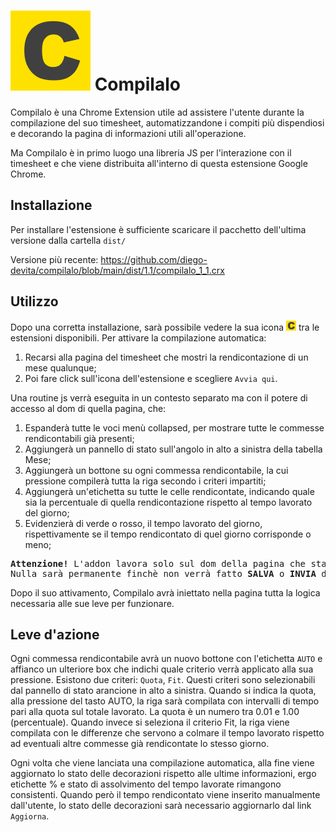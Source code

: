 # ![[C]](src/images/compilalo128.png) Compilalo

Compilalo è una Chrome Extension utile ad assistere l'utente durante la compilazione del suo timesheet, automatizzandone i compiti più dispendiosi e decorando la pagina di informazioni utili all'operazione.

Ma Compilalo è in primo luogo una libreria JS per l'interazione con il timesheet e che viene distribuita all'interno di questa estensione Google Chrome.

## Installazione

Per installare l'estensione è sufficiente scaricare il pacchetto dell'ultima versione dalla cartella `dist/` 

Versione più recente:
https://github.com/diego-devita/compilalo/blob/main/dist/1.1/compilalo_1_1.crx

## Utilizzo

Dopo una corretta installazione, sarà possibile vedere la sua icona ![[C]](src/images/compilalo16.png) tra le estensioni disponibili.
Per attivare la compilazione automatica:
1. Recarsi alla pagina del timesheet che mostri la rendicontazione di un mese qualunque;
2. Poi fare click sull'icona dell'estensione e scegliere `Avvia qui`.

Una routine js verrà eseguita in un contesto separato ma con il potere di accesso al dom di quella pagina, che:

1. Espanderà tutte le voci menù collapsed, per mostrare tutte le commesse rendicontabili già presenti;
2. Aggiungerà un pannello di stato sull'angolo in alto a sinistra della tabella Mese;
3. Aggiungerà un bottone su ogni commessa rendicontabile, la cui pressione compilerà tutta la riga secondo i criteri impartiti;
4. Aggiungerà un'etichetta su tutte le celle rendicontate, indicando quale sia la percentuale di quella rendicontazione rispetto al tempo lavorato del giorno;
5. Evidenzierà di verde o rosso, il tempo lavorato del giorno, rispettivamente se il tempo rendicontato di quel giorno corrisponde o meno;

<pre>
<b>Attenzione!</b> L'addon lavora solo sul dom della pagina che state consultando.
Nulla sarà permanente finchè non verrà fatto <b>SALVA</b> o <b>INVIA</b> dall'utente.
</pre>

Dopo il suo attivamento, Compilalo avrà iniettato nella pagina tutta la logica necessaria alle sue leve per funzionare.

## Leve d'azione

Ogni commessa rendicontabile avrà un nuovo bottone con l'etichetta `AUTO` e affianco un ulteriore box che indichi quale criterio verrà applicato alla sua pressione. Esistono due criteri: `Quota`, `Fit`. Questi criteri sono selezionabili dal pannello di stato arancione in alto a sinistra. Quando si indica la quota, alla pressione del tasto AUTO, la riga sarà compilata con intervalli di tempo pari alla quota sul totale lavorato. La quota è un numero tra 0.01 e 1.00 (percentuale). Quando invece si seleziona il criterio Fit, la riga viene compilata con le differenze che servono a colmare il tempo lavorato rispetto ad eventuali altre commesse già rendicontate lo stesso giorno.

Ogni volta che viene lanciata una compilazione automatica, alla fine viene aggiornato lo stato delle decorazioni rispetto alle ultime informazioni, ergo etichette % e stato di assolvimento del tempo lavorate rimangono consistenti. Quando però il tempo rendicontato viene inserito manualmente dall'utente, lo stato delle decorazioni sarà necessario aggiornarlo dal link `Aggiorna`.

